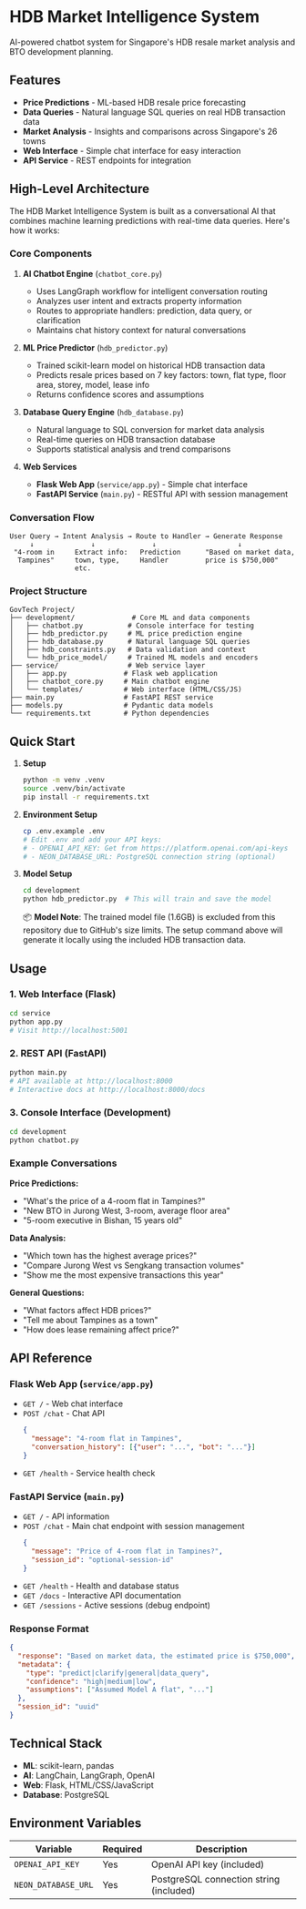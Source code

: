 # HDB Market Intelligence System

AI-powered chatbot system for Singapore's HDB resale market analysis and BTO development planning.

## Features

- **Price Predictions** - ML-based HDB resale price forecasting
- **Data Queries** - Natural language SQL queries on real HDB transaction data
- **Market Analysis** - Insights and comparisons across Singapore's 26 towns  
- **Web Interface** - Simple chat interface for easy interaction
- **API Service** - REST endpoints for integration

## High-Level Architecture

The HDB Market Intelligence System is built as a conversational AI that combines machine learning predictions with real-time data queries. Here's how it works:

### Core Components

1. **AI Chatbot Engine** (`chatbot_core.py`)
   - Uses LangGraph workflow for intelligent conversation routing
   - Analyzes user intent and extracts property information
   - Routes to appropriate handlers: prediction, data query, or clarification
   - Maintains chat history context for natural conversations

2. **ML Price Predictor** (`hdb_predictor.py`)
   - Trained scikit-learn model on historical HDB transaction data
   - Predicts resale prices based on 7 key factors: town, flat type, floor area, storey, model, lease info
   - Returns confidence scores and assumptions

3. **Database Query Engine** (`hdb_database.py`)
   - Natural language to SQL conversion for market data analysis
   - Real-time queries on HDB transaction database
   - Supports statistical analysis and trend comparisons

4. **Web Services**
   - **Flask Web App** (`service/app.py`) - Simple chat interface
   - **FastAPI Service** (`main.py`) - RESTful API with session management

### Conversation Flow

```
User Query → Intent Analysis → Route to Handler → Generate Response
     ↓              ↓              ↓                    ↓
 "4-room in     Extract info:   Prediction      "Based on market data,
  Tampines"     town, type,     Handler         price is $750,000"
                etc.
```

### Project Structure

```
GovTech Project/
├── development/              # Core ML and data components
│   ├── chatbot.py           # Console interface for testing
│   ├── hdb_predictor.py     # ML price prediction engine
│   ├── hdb_database.py      # Natural language SQL queries
│   ├── hdb_constraints.py   # Data validation and context
│   └── hdb_price_model/     # Trained ML models and encoders
├── service/                 # Web service layer
│   ├── app.py              # Flask web application
│   ├── chatbot_core.py     # Main chatbot engine
│   └── templates/          # Web interface (HTML/CSS/JS)
├── main.py                 # FastAPI REST service
├── models.py               # Pydantic data models
└── requirements.txt        # Python dependencies
```

## Quick Start

1. **Setup**
   ```bash
   python -m venv .venv
   source .venv/bin/activate
   pip install -r requirements.txt
   ```

2. **Environment Setup**
   ```bash
   cp .env.example .env
   # Edit .env and add your API keys:
   # - OPENAI_API_KEY: Get from https://platform.openai.com/api-keys
   # - NEON_DATABASE_URL: PostgreSQL connection string (optional)
   ```

3. **Model Setup**
   ```bash
   cd development
   python hdb_predictor.py  # This will train and save the model
   ```
   
   📦 **Model Note**: The trained model file (1.6GB) is excluded from this repository due to GitHub's size limits. The setup command above will generate it locally using the included HDB transaction data.

## Usage

### 1. Web Interface (Flask)
```bash
cd service
python app.py
# Visit http://localhost:5001
```

### 2. REST API (FastAPI)
```bash
python main.py
# API available at http://localhost:8000
# Interactive docs at http://localhost:8000/docs
```

### 3. Console Interface (Development)
```bash
cd development  
python chatbot.py
```

### Example Conversations

**Price Predictions:**
- "What's the price of a 4-room flat in Tampines?"
- "New BTO in Jurong West, 3-room, average floor area"
- "5-room executive in Bishan, 15 years old"

**Data Analysis:**
- "Which town has the highest average prices?"
- "Compare Jurong West vs Sengkang transaction volumes"
- "Show me the most expensive transactions this year"

**General Questions:**
- "What factors affect HDB prices?"
- "Tell me about Tampines as a town"
- "How does lease remaining affect price?"

## API Reference

### Flask Web App (`service/app.py`)
- `GET /` - Web chat interface
- `POST /chat` - Chat API
  ```json
  {
    "message": "4-room flat in Tampines",
    "conversation_history": [{"user": "...", "bot": "..."}]
  }
  ```
- `GET /health` - Service health check

### FastAPI Service (`main.py`)
- `GET /` - API information
- `POST /chat` - Main chat endpoint with session management
  ```json
  {
    "message": "Price of 4-room flat in Tampines?",
    "session_id": "optional-session-id"
  }
  ```
- `GET /health` - Health and database status
- `GET /docs` - Interactive API documentation
- `GET /sessions` - Active sessions (debug endpoint)

### Response Format
```json
{
  "response": "Based on market data, the estimated price is $750,000",
  "metadata": {
    "type": "predict|clarify|general|data_query",
    "confidence": "high|medium|low",
    "assumptions": ["Assumed Model A flat", "..."]
  },
  "session_id": "uuid"
}
```

## Technical Stack

- **ML**: scikit-learn, pandas
- **AI**: LangChain, LangGraph, OpenAI 
- **Web**: Flask, HTML/CSS/JavaScript  
- **Database**: PostgreSQL 

## Environment Variables

| Variable | Required | Description |
|----------|----------|-------------|
| `OPENAI_API_KEY` | Yes | OpenAI API key (included) |
| `NEON_DATABASE_URL` | Yes | PostgreSQL connection string (included) |